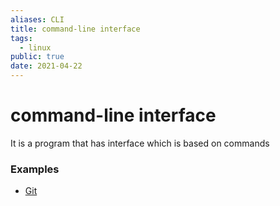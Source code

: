 ```yaml
---
aliases: CLI
title: command-line interface
tags:
  - linux
public: true
date: 2021-04-22
---
```


# command-line interface

It is a program that has interface which is based on commands

### Examples

* [Git](Git.md)
